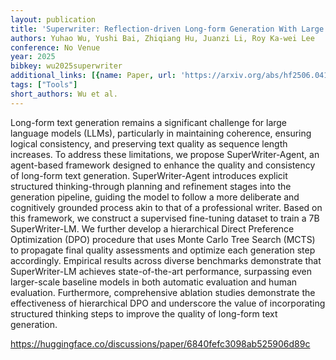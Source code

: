 ```yaml
---
layout: publication
title: 'Superwriter: Reflection-driven Long-form Generation With Large Language Models'
authors: Yuhao Wu, Yushi Bai, Zhiqiang Hu, Juanzi Li, Roy Ka-wei Lee
conference: No Venue
year: 2025
bibkey: wu2025superwriter
additional_links: [{name: Paper, url: 'https://arxiv.org/abs/hf2506.04180'}]
tags: ["Tools"]
short_authors: Wu et al.
---
```

Long-form text generation remains a significant challenge for large language models (LLMs), particularly in maintaining coherence, ensuring logical consistency, and preserving text quality as sequence length increases. To address these limitations, we propose SuperWriter-Agent, an agent-based framework designed to enhance the quality and consistency of long-form text generation. SuperWriter-Agent introduces explicit structured thinking-through planning and refinement stages into the generation pipeline, guiding the model to follow a more deliberate and cognitively grounded process akin to that of a professional writer. Based on this framework, we construct a supervised fine-tuning dataset to train a 7B SuperWriter-LM. We further develop a hierarchical Direct Preference Optimization (DPO) procedure that uses Monte Carlo Tree Search (MCTS) to propagate final quality assessments and optimize each generation step accordingly. Empirical results across diverse benchmarks demonstrate that SuperWriter-LM achieves state-of-the-art performance, surpassing even larger-scale baseline models in both automatic evaluation and human evaluation. Furthermore, comprehensive ablation studies demonstrate the effectiveness of hierarchical DPO and underscore the value of incorporating structured thinking steps to improve the quality of long-form text generation.

https://huggingface.co/discussions/paper/6840fefc3098ab525906d89c